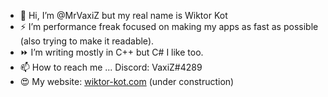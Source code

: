 - 👋 Hi, I’m @MrVaxiZ but my real name is Wiktor Kot                                                                                                                                                                                                                                                                                                                                       
- ⚡  I’m performance freak focused on making my apps as fast as possible (also trying to make it readable).
- ⏩ I’m writing mostly in C++ but C# I like too.
- 📫 How to reach me ... Discord: VaxiZ#4289 
- :heart_eyes: My website: [wiktor-kot.com](https://wiktor-kot.com/) (under construction)
